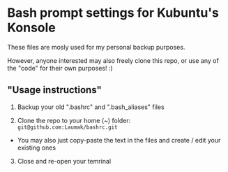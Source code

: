 # Bash prompt settings for Kubuntu's Konsole

These files are mosly used for my personal backup purposes.

However, anyone interested may also freely clone this repo, or use any of the "code" for their own purposes! :)


## "Usage instructions"
1. Backup your old ".bashrc" and ".bash_aliases" files

2. Clone the repo to your home (~) folder: `git@github.com:Laumak/bashrc.git`
  * You may also just copy-paste the text in the files and create / edit your existing ones
3. Close and re-open your temrinal

